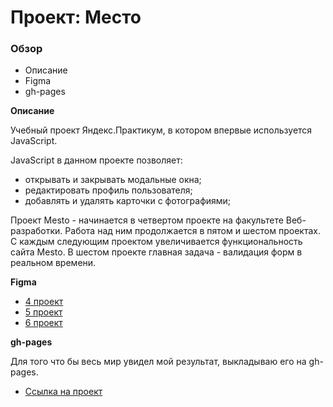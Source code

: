 # Проект: Место

### Обзор
* Описание
* Figma
* gh-pages

**Описание**

Учебный проект Яндекс.Практикум, в котором впервые используется JavaScript.

JavaScript в данном проекте позволяет:
* открывать и закрывать модальные окна;
* редактировать профиль пользователя;
* добавлять и удалять карточки с фотографиями;

Проект Mesto - начинается в четвертом проекте на факультете Веб-разработки.
Работа над ним продолжается в пятом и шестом проектах.
С каждым следующим проектом увеличивается функциональность сайта Mesto.
В шестом проекте главная задача - валидация форм в реальном времени.

**Figma**

* [4 проект](https://www.figma.com/file/2cn9N9jSkmxD84oJik7xL7/JavaScript.-Sprint-4?node-id=0%3A1)
* [5 проект](https://www.figma.com/file/bjyvbKKJN2naO0ucURl2Z0/JavaScript.-Sprint-5?node-id=0%3A1)
* [6 проект](https://www.figma.com/file/kRVLKwYG3d1HGLvh7JFWRT/JavaScript.-Sprint-6?node-id=0%3A1)

**gh-pages**

Для того что бы весь мир увидел мой результат, выкладываю его на gh-pages.
* [Ссылка на проект](https://maxim7137.github.io/mesto/)